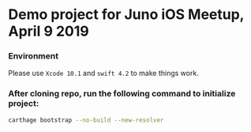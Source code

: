 # Demo project for Juno iOS Meetup, April 9 2019
### Environment

Please use `Xcode 10.1` and `swift 4.2` to make things work.

### After cloning repo, run the following command to initialize project:
```bash
carthage bootstrap --no-build --new-resolver
```
